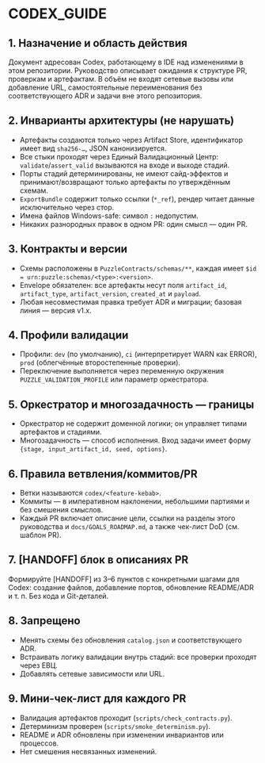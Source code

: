 # CODEX_GUIDE

## 1. Назначение и область действия
Документ адресован Codex, работающему в IDE над изменениями в этом репозитории. Руководство описывает ожидания к структуре PR, проверкам и артефактам. В объём не входят сетевые вызовы или добавление URL, самостоятельные переименования без соответствующего ADR и задачи вне этого репозитория.

## 2. Инварианты архитектуры (не нарушать)
- Артефакты создаются только через Artifact Store, идентификатор имеет вид `sha256-…`, JSON канонизируется.
- Все стыки проходят через Единый Валидационный Центр: `validate`/`assert_valid` вызываются на входе и выходе стадий.
- Порты стадий детерминированы, не имеют сайд-эффектов и принимают/возвращают только артефакты по утверждённым схемам.
- `ExportBundle` содержит только ссылки (`*_ref`), рендер читает данные исключительно через стор.
- Имена файлов Windows-safe: символ `:` недопустим.
- Никаких разнородных правок в одном PR: один смысл — один PR.

## 3. Контракты и версии
- Схемы расположены в `PuzzleContracts/schemas/**`, каждая имеет `$id = urn:puzzle:schemas/<type>:<version>`.
- Envelope обязателен: все артефакты несут поля `artifact_id`, `artifact_type`, `artifact_version`, `created_at` и `payload`.
- Любая несовместимая правка требует ADR и миграции; базовая линия — версия v1.x.

## 4. Профили валидации
- Профили: `dev` (по умолчанию), `ci` (интерпретирует WARN как ERROR), `prod` (облегчённые второстепенные проверки).
- Переключение выполняется через переменную окружения `PUZZLE_VALIDATION_PROFILE` или параметр оркестратора.

## 5. Оркестратор и многозадачность — границы
- Оркестратор не содержит доменной логики; он управляет типами артефактов и стадиями.
- Многозадачность — способ исполнения. Вход задачи имеет форму `{stage, input_artifact_id, seed, options}`.

## 6. Правила ветвления/коммитов/PR
- Ветки называются `codex/<feature-kebab>`.
- Коммиты — в императивном наклонении, небольшими партиями и без смешения смыслов.
- Каждый PR включает описание цели, ссылки на разделы этого руководства и `docs/GOALS_ROADMAP.md`, а также чек-лист DoD (см. шаблон PR).

## 7. [HANDOFF] блок в описаниях PR
Формируйте [HANDOFF] из 3–6 пунктов с конкретными шагами для Codex: создание файлов, добавление портов, обновление README/ADR и т. п. Без кода и Git-деталей.

## 8. Запрещено
- Менять схемы без обновления `catalog.json` и соответствующего ADR.
- Встраивать логику валидации внутрь стадий: все проверки проходят через ЕВЦ.
- Добавлять сетевые зависимости или URL.

## 9. Мини-чек-лист для каждого PR
- Валидация артефактов проходит (`scripts/check_contracts.py`).
- Детерминизм проверен (`scripts/smoke_determinism.py`).
- README и ADR обновлены при изменении инвариантов или процессов.
- Нет смешения несвязанных изменений.
